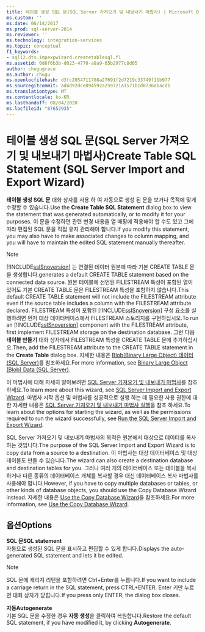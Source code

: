 ```yaml
---
title: 테이블 생성 SQL 문(SQL Server 가져오기 및 내보내기 마법사) | Microsoft Docs
ms.custom: ''
ms.date: 06/14/2017
ms.prod: sql-server-2014
ms.reviewer: ''
ms.technology: integration-services
ms.topic: conceptual
f1_keywords:
- sql12.dts.impexpwizard.createtablesql.f1
ms.assetid: 0d6f6b3b-d023-4770-a8a9-65b2977c8d05
author: chugugrace
ms.author: chugu
ms.openlocfilehash: d3fc2054711708a27691f2d7219c33749f11b977
ms.sourcegitcommit: ad4d92dce894592a259721a1571b1d8736abacdb
ms.translationtype: MT
ms.contentlocale: ko-KR
ms.lasthandoff: 08/04/2020
ms.locfileid: "87652935"
---
```

# <a name="create-table-sql-statement-sql-server-import-and-export-wizard"></a><span data-ttu-id="c4e2c-102">테이블 생성 SQL 문(SQL Server 가져오기 및 내보내기 마법사)</span><span class="sxs-lookup"><span data-stu-id="c4e2c-102">Create Table SQL Statement (SQL Server Import and Export Wizard)</span></span>
  <span data-ttu-id="c4e2c-103">**테이블 생성 SQL 문** 대화 상자를 사용 하 여 자동으로 생성 된 문을 보거나 목적에 맞게 수정할 수 있습니다.</span><span class="sxs-lookup"><span data-stu-id="c4e2c-103">Use the **Create Table SQL Statement** dialog box to view the statement that was generated automatically, or to modify it for your purposes.</span></span> <span data-ttu-id="c4e2c-104">이 문을 수정하면 관련 변경 내용을 열 매핑에 적용해야 할 수도 있고 그에 따라 편집된 SQL 문을 직접 유지 관리해야 합니다.</span><span class="sxs-lookup"><span data-stu-id="c4e2c-104">If you modify this statement, you may also have to make associated changes to column mapping, and you will have to maintain the edited SQL statement manually thereafter.</span></span>  
  
> [!NOTE]  
>  [!INCLUDE[ssISnoversion](../../includes/ssisnoversion-md.md)] <span data-ttu-id="c4e2c-105">는 연결된 데이터 원본에 따라 기본 CREATE TABLE 문을 생성합니다.</span><span class="sxs-lookup"><span data-stu-id="c4e2c-105">generates a default CREATE TABLE statement based on the connected data source.</span></span> <span data-ttu-id="c4e2c-106">원본 테이블에 선언된 FILESTREAM 특성이 포함된 열이 있어도 기본 CREATE TABLE 문은 FILESTREAM 특성을 포함하지 않습니다.</span><span class="sxs-lookup"><span data-stu-id="c4e2c-106">This default CREATE TABLE statement will not include the FILESTREAM attribute even if the source table includes a column with the FILESTREAM attribute declared.</span></span> <span data-ttu-id="c4e2c-107">FILESTREAM 특성이 포함된 [!INCLUDE[ssISnoversion](../../includes/ssisnoversion-md.md)] 구성 요소를 실행하려면 먼저 대상 데이터베이스에서 FILESTREAM 스토리지를 구현하십시오.</span><span class="sxs-lookup"><span data-stu-id="c4e2c-107">To run an [!INCLUDE[ssISnoversion](../../includes/ssisnoversion-md.md)] component with the FILESTREAM attribute, first implement FILESTREAM storage on the destination database.</span></span> <span data-ttu-id="c4e2c-108">그런 다음 **테이블 만들기** 대화 상자에서 FILESTREAM 특성을 CREATE TABLE 문에 추가하십시오.</span><span class="sxs-lookup"><span data-stu-id="c4e2c-108">Then, add the FILESTREAM attribute to the CREATE TABLE statement in the **Create Table** dialog box.</span></span> <span data-ttu-id="c4e2c-109">자세한 내용은 [Blob&#40;Binary Large Object&#41; 데이터&#40;SQL Server&#41;](../../relational-databases/blob/binary-large-object-blob-data-sql-server.md)를 참조하세요.</span><span class="sxs-lookup"><span data-stu-id="c4e2c-109">For more information, see [Binary Large Object &#40;Blob&#41; Data &#40;SQL Server&#41;](../../relational-databases/blob/binary-large-object-blob-data-sql-server.md).</span></span>  
  
 <span data-ttu-id="c4e2c-110">이 마법사에 대해 자세히 알아보려면 [SQL Server 가져오기 및 내보내기 마법사](import-and-export-data-with-the-sql-server-import-and-export-wizard.md)를 참조 하세요.</span><span class="sxs-lookup"><span data-stu-id="c4e2c-110">To learn more about this wizard, see [SQL Server Import and Export Wizard](import-and-export-data-with-the-sql-server-import-and-export-wizard.md).</span></span> <span data-ttu-id="c4e2c-111">마법사 시작 옵션 및 마법사를 성공적으로 실행 하는 데 필요한 사용 권한에 대 한 자세한 내용은 [SQL Server 가져오기 및 내보내기 마법사 실행](start-the-sql-server-import-and-export-wizard.md)을 참조 하세요.</span><span class="sxs-lookup"><span data-stu-id="c4e2c-111">To learn about the options for starting the wizard, as well as the permissions required to run the wizard successfully, see [Run the SQL Server Import and Export Wizard](start-the-sql-server-import-and-export-wizard.md).</span></span>  
  
 <span data-ttu-id="c4e2c-112">SQL Server 가져오기 및 내보내기 마법사의 목적은 원본에서 대상으로 데이터를 복사하는 것입니다.</span><span class="sxs-lookup"><span data-stu-id="c4e2c-112">The purpose of the SQL Server Import and Export Wizard is to copy data from a source to a destination.</span></span> <span data-ttu-id="c4e2c-113">이 마법사는 대상 데이터베이스 및 대상 테이블도 만들 수 있습니다.</span><span class="sxs-lookup"><span data-stu-id="c4e2c-113">The wizard can also create a destination database and destination tables for you.</span></span> <span data-ttu-id="c4e2c-114">그러나 여러 개의 데이터베이스 또는 테이블을 복사하거나 다른 종류의 데이터베이스 개체를 복사할 경우 대신 데이터베이스 복사 마법사를 사용해야 합니다.</span><span class="sxs-lookup"><span data-stu-id="c4e2c-114">However, if you have to copy multiple databases or tables, or other kinds of database objects, you should use the Copy Database Wizard instead.</span></span> <span data-ttu-id="c4e2c-115">자세한 내용은 [Use the Copy Database Wizard](../../relational-databases/databases/use-the-copy-database-wizard.md)을 참조하세요.</span><span class="sxs-lookup"><span data-stu-id="c4e2c-115">For more information, see [Use the Copy Database Wizard](../../relational-databases/databases/use-the-copy-database-wizard.md).</span></span>  
  
## <a name="options"></a><span data-ttu-id="c4e2c-116">옵션</span><span class="sxs-lookup"><span data-stu-id="c4e2c-116">Options</span></span>  
 <span data-ttu-id="c4e2c-117">**SQL 문**</span><span class="sxs-lookup"><span data-stu-id="c4e2c-117">**SQL statement**</span></span>  
 <span data-ttu-id="c4e2c-118">자동으로 생성된 SQL 문을 표시하고 편집할 수 있게 합니다.</span><span class="sxs-lookup"><span data-stu-id="c4e2c-118">Displays the auto-generated SQL statement and lets it be edited.</span></span>  
  
> [!NOTE]  
>  <span data-ttu-id="c4e2c-119">SQL 문에 캐리지 리턴을 포함하려면 Ctrl+Enter를 누릅니다.</span><span class="sxs-lookup"><span data-stu-id="c4e2c-119">If you want to include a carriage return in the SQL statement, press CTRL+ENTER.</span></span> <span data-ttu-id="c4e2c-120">Enter 키만 누르면 대화 상자가 닫힙니다.</span><span class="sxs-lookup"><span data-stu-id="c4e2c-120">If you press only ENTER, the dialog box closes.</span></span>  
  
 <span data-ttu-id="c4e2c-121">**자동**</span><span class="sxs-lookup"><span data-stu-id="c4e2c-121">**Autogenerate**</span></span>  
 <span data-ttu-id="c4e2c-122">기본 SQL 문을 수정한 경우 **자동 생성**을 클릭하여 복원합니다.</span><span class="sxs-lookup"><span data-stu-id="c4e2c-122">Restore the default SQL statement, if you have modified it, by clicking **Autogenerate**.</span></span>  
  
  
